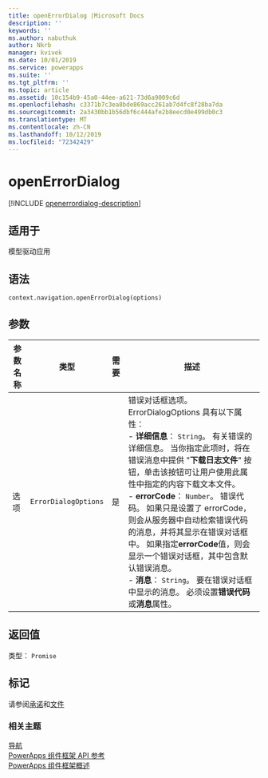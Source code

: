 ```yaml
---
title: openErrorDialog |Microsoft Docs
description: ''
keywords: ''
ms.author: nabuthuk
author: Nkrb
manager: kvivek
ms.date: 10/01/2019
ms.service: powerapps
ms.suite: ''
ms.tgt_pltfrm: ''
ms.topic: article
ms.assetid: 10c154b9-45a0-44ee-a621-73d6a9009c6d
ms.openlocfilehash: c3371b7c3ea8bde869acc261ab7d4fc8f28ba7da
ms.sourcegitcommit: 2a3430bb1b56dbf6c444afe2b8eecd0e499db0c3
ms.translationtype: MT
ms.contentlocale: zh-CN
ms.lasthandoff: 10/12/2019
ms.locfileid: "72342429"
---
```

# <a name="openerrordialog"></a>openErrorDialog

[!INCLUDE [openerrordialog-description](includes/openerrordialog-description.md)]

## <a name="available-for"></a>适用于 

模型驱动应用

## <a name="syntax"></a>语法

`context.navigation.openErrorDialog(options)`

## <a name="parameters"></a>参数

| 参数名称|类型|需要|描述|
| ------------- |----|--------|-----------|
|选项|`ErrorDialogOptions`|是|错误对话框选项。 ErrorDialogOptions 具有以下属性： <br/>- **详细信息**： `String`。 有关错误的详细信息。 当你指定此项时，将在错误消息中提供 "**下载日志文件**" 按钮，单击该按钮可让用户使用此属性中指定的内容下载文本文件。<br/>- **errorCode**： `Number`。 错误代码。 如果只是设置了 errorCode，则会从服务器中自动检索错误代码的消息，并将其显示在错误对话框中。 如果指定**errorCode**值，则会显示一个错误对话框，其中包含默认错误消息。<br/>- **消息**： `String`。 要在错误对话框中显示的消息。 必须设置**错误代码**或**消息**属性。|

## <a name="return-value"></a>返回值

类型： `Promise`

## <a name="remarks"></a>标记

请参阅[承诺](https://developer.mozilla.org/docs/Web/JavaScript/reference/Global_Objects/Promise)和[文件](https://developer.mozilla.org/docs/Web/API/File)


### <a name="related-topics"></a>相关主题

[导航](../navigation.md)<br/>
[PowerApps 组件框架 API 参考](../../reference/index.md)<br/>
[PowerApps 组件框架概述](../../overview.md)